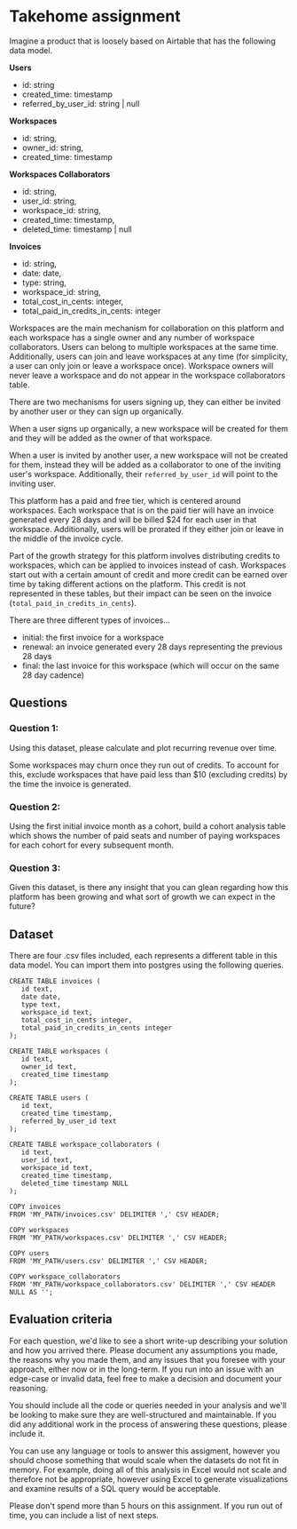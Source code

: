 # Takehome assignment

Imagine a product that is loosely based on Airtable that has the following data model.

**Users**
- id: string
- created_time: timestamp
- referred_by_user_id: string | null

**Workspaces**
- id: string,
- owner_id: string,
- created_time: timestamp

**Workspaces Collaborators**
 - id: string,
 - user_id: string,
 - workspace_id: string,
 - created_time: timestamp,
 - deleted_time: timestamp | null

**Invoices**
- id: string,
- date: date,
- type: string,
- workspace_id: string,
- total_cost_in_cents: integer,
- total_paid_in_credits_in_cents: integer

Workspaces are the main mechanism for collaboration on this platform and each workspace has a single owner and any number of workspace collaborators. Users can belong to multiple workspaces at the same time. Additionally, users can join and leave workspaces at any time (for simplicity, a user can only join or leave a workspace once). Workspace owners will never leave a workspace and do not appear in the workspace collaborators table.

There are two mechanisms for users signing up, they can either be invited by another user or they can sign up organically.

When a user signs up organically, a new workspace will be created for them and they will be added as the owner of that workspace.

When a user is invited by another user, a new workspace will not be created for them, instead they will be added as a collaborator to one of the inviting user's workspace. Additionally, their `referred_by_user_id` will point to the inviting user.

This platform has a paid and free tier, which is centered around workspaces. Each workspace that is on the paid tier will have an invoice generated every 28 days and will be billed $24 for each user in that workspace. Additionally, users will be prorated if they either join or leave in the middle of the invoice cycle.

Part of the growth strategy for this platform involves distributing credits to workspaces, which can be applied to invoices instead of cash. Workspaces start out with a certain amount of credit and more credit can be earned over time by taking different actions on the platform. This credit is not represented in these tables, but their impact can be seen on the invoice (`total_paid_in_credits_in_cents`).

There are three different types of invoices...
- initial: the first invoice for a workspace
- renewal: an invoice generated every 28 days representing the previous 28 days
- final: the last invoice for this workspace (which will occur on the same 28 day cadence)

## Questions

### Question 1:

Using this dataset, please calculate and plot recurring revenue over time.

Some workspaces may churn once they run out of credits. To account for this, exclude workspaces that have paid less than $10 (excluding credits) by the time the invoice is generated.

### Question 2:

Using the first initial invoice month as a cohort, build a cohort analysis table which shows the number of paid seats and number of paying workspaces for each cohort for every subsequent month.

### Question 3:

Given this dataset, is there any insight that you can glean regarding how this platform has been growing and what sort of growth we can expect in the future?

## Dataset

There are four .csv files included, each represents a different table in this data model. You can import them into postgres using the following queries.

```
CREATE TABLE invoices (
   id text,
   date date,
   type text,
   workspace_id text,
   total_cost_in_cents integer,
   total_paid_in_credits_in_cents integer
);

CREATE TABLE workspaces (
   id text,
   owner_id text,
   created_time timestamp
);

CREATE TABLE users (
   id text,
   created_time timestamp,
   referred_by_user_id text
);

CREATE TABLE workspace_collaborators (
   id text,
   user_id text,
   workspace_id text,
   created_time timestamp,
   deleted_time timestamp NULL
);

COPY invoices
FROM 'MY_PATH/invoices.csv' DELIMITER ',' CSV HEADER;

COPY workspaces
FROM 'MY_PATH/workspaces.csv' DELIMITER ',' CSV HEADER;

COPY users
FROM 'MY_PATH/users.csv' DELIMITER ',' CSV HEADER;

COPY workspace_collaborators
FROM 'MY_PATH/workspace_collaborators.csv' DELIMITER ',' CSV HEADER NULL AS '';
```

## Evaluation criteria

For each question, we'd like to see a short write-up describing your solution and how you arrived there. Please document any assumptions you made, the reasons why you made them, and any issues that you foresee with your approach, either now or in the long-term. If you run into an issue with an edge-case or invalid data, feel free to make a decision and document your reasoning.

You should include all the code or queries needed in your analysis and we'll be looking to make sure they are well-structured and maintainable. If you did any additional work in the process of answering these questions, please include it.

You can use any language or tools to answer this assigment, however you should choose something that would scale when the datasets do not fit in memory. For example, doing all of this analysis in Excel would not scale and therefore not be appropriate, however using Excel to generate visualizations and examine results of a SQL query would be acceptable.

Please don't spend more than 5 hours on this assignment. If you run out of time, you can include a list of next steps.
